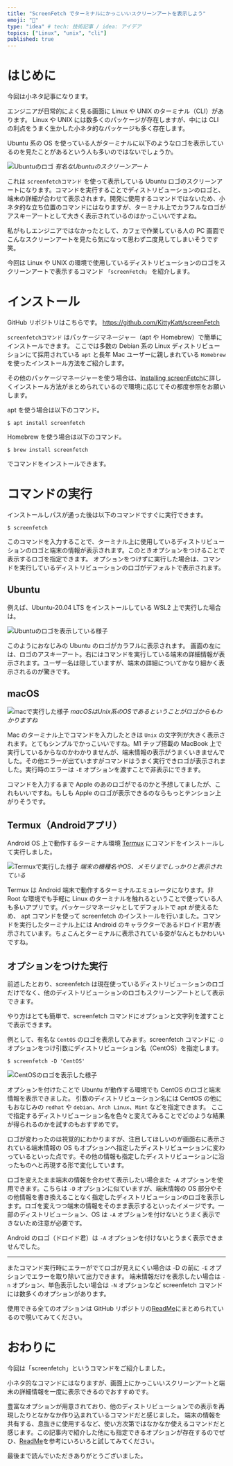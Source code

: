 ```yaml
---
title: "ScreenFetch でターミナルにかっこいいスクリーンアートを表示しよう"
emoji: "🌈"
type: "idea" # tech: 技術記事 / idea: アイデア
topics: ["Linux", "unix", "cli"]
published: true
---
```


# はじめに

今回は小ネタ記事になります。

エンジニアが日常的によく見る画面に Linux や UNIX のターミナル（CLI）があります。
Linux や UNIX には数多くのパッケージが存在しますが、中には CLI の利点をうまく生かした小ネタ的なパッケージも多く存在します。

Ubuntu 系の OS を使っている人がターミナルに以下のようなロゴを表示しているのを見たことがあるという人も多いのではないでしょうか。

![Ubuntuのロゴ](https://storage.googleapis.com/zenn-user-upload/c0ni1jbu3vq81ju8zdz9r35km3jf)
*有名なUbuntuのスクリーンアート*

これは `screenfetchコマンド` を使って表示している Ubuntu ロゴのスクリーンアートになります。コマンドを実行することでディストリビューションのロゴと、端末の詳細が合わせて表示されます。開発に使用するコマンドではないため、小ネタ的な立ち位置のコマンドにはなりますが、ターミナル上でカラフルなロゴがアスキーアートとして大きく表示されているのはかっこいいですよね。

私がもしエンジニアではなかったとして、カフェで作業している人の PC 画面でこんなスクリーンアートを見たら気になって思わず二度見してしまいそうです笑。

今回は Linux や UNIX の環境で使用しているディストリビューションのロゴをスクリーンアートで表示するコマンド `「screenFetch」` を紹介します。

# インストール

GitHub リポジトリはこちらです。
https://github.com/KittyKatt/screenFetch

`screenfetchコマンド` はパッケージマネージャー（apt や Homebrew）で簡単にインストールできます。
ここでは多数の Debian 系の Linux ディストリビューションにて採用されている `apt` と長年 Mac ユーザーに親しまれている `Homebrew` を使ったインストール方法をご紹介します。

その他のパッケージマネージャーを使う場合は、[Installing screenFetch](https://github.com/KittyKatt/screenFetch/wiki/Installation)に詳しくインストール方法がまとめられているので環境に応じてその都度参照をお願いします。

apt を使う場合は以下のコマンド。

```shell:apt
$ apt install screenfetch
```

Homebrew を使う場合は以下のコマンド。

```shell:Homebrew
$ brew install screenfetch
```

でコマンドをインストールできます。

# コマンドの実行

インストールしパスが通った後は以下のコマンドですぐに実行できます。

```shell
$ screenfetch
```

このコマンドを入力することで、ターミナル上に使用しているディストリビューションのロゴと端末の情報が表示されます。このときオプションをつけることで表示するロゴを指定できます。
オプションをつけずに実行した場合は、コマンドを実行しているディストリビューションのロゴがデフォルトで表示されます。

## Ubuntu

例えば、Ubuntu-20.04 LTS をインストールしている WSL2 上で実行した場合は。

![Ubuntuのロゴを表示している様子](https://storage.googleapis.com/zenn-user-upload/qc95d5ddo5vqkqm2cjur5hqji1jz)

このようにおなじみの Ubuntu のロゴがカラフルに表示されます。
画面の左には、ロゴのアスキーアート。右にはコマンドを実行している端末の詳細情報が表示されます。ユーザー名は隠していますが、端末の詳細についてかなり細かく表示されるのが驚きです。

## macOS

![macで実行した様子](https://storage.googleapis.com/zenn-user-upload/hxuxn19bii0krdru2nso6ojnreqs)
*macOSはUnix系のOSであるということがロゴからもわかりますね*

Mac のターミナル上でコマンドを入力したときは `Unix` の文字列が大きく表示されます。とてもシンプルでかっこいいですね。M1 チップ搭載の MacBook 上で実行しているからなのかわかりませんが、端末情報の表示がうまくいきませんでした。その他エラーが出ていますがコマンドはうまく実行できロゴが表示されました。実行時のエラーは `-E` オプションを渡すことで非表示にできます。

コマンドを入力するまで Apple のあのロゴがでるのかと予想してましたが、これもいいですね。もしも Apple のロゴが表示できるのならもっとテンション上がりそうです。

## Termux（Androidアプリ）

Android OS 上で動作するターミナル環境 [Termux](https://play.google.com/store/apps/details?id=com.termux&hl=ja&gl=US) にコマンドをインストールして実行しました。

![Termuxで実行した様子](https://storage.googleapis.com/zenn-user-upload/ggvorr9quy47xh8ljnqwpzucq3cc)
*端末の機種名やOS、メモリまでしっかりと表示されている*

Termux は Android 端末で動作するターミナルエミュレータになります。非 Root な環境でも手軽に Linux のターミナルを触れるということで使っている人も多いアプリです。パッケージマネージャとしてデフォルトで apt が使えるため、 apt コマンドを使って screenfetch のインストールを行いました。コマンドを実行したターミナル上には Android のキャラクターであるドロイド君が表示されています。ちょこんとターミナルに表示されている姿がなんともかわいいですね。

## オプションをつけた実行

前述したとおり、screenfetch は現在使っているディストリビューションのロゴだけでなく、他のディストリビューションのロゴもスクリーンアートとして表示できます。

やり方はとても簡単で、screenfetch コマンドにオプションと文字列を渡すことで表示できます。

例として、有名な `CentOS` のロゴを表示してみます。screenfetch コマンドに `-D` オプションをつけ引数にディストリビューション名（CentOS）を指定します。

```shell
$ screenfetch -D 'CentOS'
```

![CentOSのロゴを表示した様子](https://storage.googleapis.com/zenn-user-upload/kzeamubg5rhtesr2fdhtl2thujaz)

オプションを付けたことで Ubuntu が動作する環境でも CentOS のロゴと端末情報を表示できました。
引数のディストリビューション名には CentOS の他にもおなじみの `redhat` や `debian`、`Arch Linux`、`Mint` などを指定できます。
ここで指定するディストリビューション名を色々と変えてみることでどのような結果が得られるのかを試すのもおすすめです。

ロゴが変わったのは視覚的にわかりますが、注目してほしいのが画面右に表示されている端末情報の OS もオプションへ指定したディストリビューションに変わっているといった点です。その他の情報も指定したディストリビューションに沿ったものへと再現する形で変化しています。

ロゴを変えたまま端末の情報を合わせて表示したい場合また `-A` オプションを使用できます。こちらは `-D` オプションに似ていますが、端末情報の OS 部分やその他情報を書き換えることなく指定したディストリビューションのロゴを表示します。ロゴを変えつつ端末の情報をそのまま表示するといったイメージです。一部のディストリビューション、OS は `-A` オプションを付けないとうまく表示できないため注意が必要です。

Android のロゴ（ドロイド君）は `-A` オプションを付けないとうまく表示できませんでした。

---

またコマンド実行時にエラーがでてロゴが見えにくい場合は -D の前に `-E` オプションでエラーを取り除いて出力できます。
端末情報だけを表示したい場合は `-n` オプション、単色表示したい場合は `-N` オプションなど screenfetch コマンドには数多くのオプションがあります。

使用できる全てのオプションは GitHub リポジトリの[ReadMe](https://github.com/KittyKatt/screenFetch#running-screenfetch)にまとめられているので覗いてみてください。

# おわりに

今回は「screenfetch」というコマンドをご紹介しました。

小ネタ的なコマンドにはなりますが、画面上にかっこいいスクリーンアートと端末の詳細情報を一度に表示できるのでおすすめです。

豊富なオプションが用意されており、他のディストリビューションでの表示を再現したりとなかなか作り込まれているコマンドだと感じました。
端末の情報を共有する、息抜きに使用するなど、使い方次第ではなかなか使えるコマンドだと感じます。この記事内で紹介した他にも指定できるオプションが存在するのでぜひ、[ReadMe](https://github.com/KittyKatt/screenFetch#running-screenfetch)を参考にいろいろと試してみてください。

最後まで読んでいただきありがとうございました。